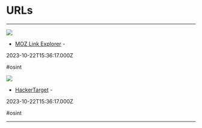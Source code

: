 # URLs

---

![](https://moz.com/images/cms/1520244_MozGraphicsResizing_Roger-Link-Explorer_120822.jpg?w=1200&h=630&q=82&auto=format&fit=crop&dm=1670963121&s=469b0bb8572a04bbd40b99687936e2ed)

- [MOZ Link Explorer](https://moz.com/link-explorer) - 

2023-10-22T15:36:17.000Z

#osint

![](https://hackertarget.com/wp-content/uploads/2019/09/maltego-thumbnail.png)

- [HackerTarget](https://hackertarget.com/ip-tools) - 

2023-10-22T15:36:17.000Z

#osint

---


